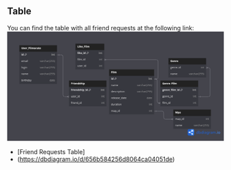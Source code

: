 
## Table

You can find the table with all friend requests at the following link:
    ![](Filmorate.png)
- [Friend Requests Table]
- (https://dbdiagram.io/d/656b584256d8064ca04051de)